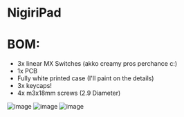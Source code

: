 # NigiriPad

# BOM:
- 3x linear MX Switches (akko creamy pros perchance c:)
- 1x PCB 
- Fully white printed case (I'll paint on the details)
- 3x keycaps!
- 4x m3x18mm screws (2.9 Diameter)

![image](https://github.com/user-attachments/assets/cdff7555-a999-4df6-93f2-cf1760abc31d)
![image](https://github.com/user-attachments/assets/121a0699-8cfa-4810-b4c1-2f1751bde407)
![image](https://github.com/user-attachments/assets/cce6b9c8-7688-40a4-9b15-3bc71bfd2926)
